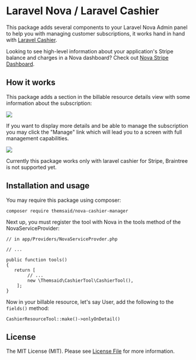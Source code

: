 # Laravel Nova / Laravel Cashier

This package adds several components to your Laravel Nova Admin panel to help you with managing customer subscriptions, it works hand
in hand with [Laravel Cashier](https://github.com/laravel/cashier).

Looking to see high-level information about your application's Stripe balance and charges in a Nova dashboard? Check out [Nova Stripe Dashboard](https://github.com/tightenco/nova-stripe).


## How it works

This package adds a section in the billable resource details view with some information about the subscription:

<img src="https://github.com/themsaid/nova-cashier-tool/blob/master/resource-tool.jpg?raw=true">

If you want to display more details and be able to manage the subscription you may click the "Manage" link which will lead you
to a screen with full management capabilities.

<img src="https://github.com/themsaid/nova-cashier-tool/blob/master/billable-screen.jpg?raw=true">

Currently this package works only with laravel cashier for Stripe, Braintree is not supported yet.

## Installation and usage

You may require this package using composer:

```
composer require themsaid/nova-cashier-manager
```

Next up, you must register the tool with Nova in the tools method of the NovaServiceProvider:

```
// in app/Providers/NovaServiceProvder.php

// ...

public function tools()
{
   return [
        // ...
        new \Themsaid\CashierTool\CashierTool(),
    ];
}
```

Now in your billable resource, let's say User, add the following to the `fields()` method:

```
CashierResourceTool::make()->onlyOnDetail()
```


## License

The MIT License (MIT). Please see [License File](LICENSE.md) for more information.
